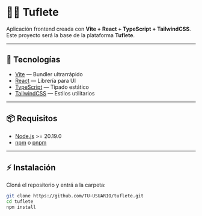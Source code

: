 # 🚴‍♂️ Tuflete

Aplicación frontend creada con **Vite + React + TypeScript + TailwindCSS**.  
Este proyecto será la base de la plataforma **Tuflete**.

---

## 🚀 Tecnologías
- [Vite](https://vitejs.dev/) — Bundler ultrarrápido
- [React](https://react.dev/) — Librería para UI
- [TypeScript](https://www.typescriptlang.org/) — Tipado estático
- [TailwindCSS](https://tailwindcss.com/) — Estilos utilitarios

---

## 📦 Requisitos
- [Node.js](https://nodejs.org/) >= 20.19.0
- [npm](https://www.npmjs.com/) o [pnpm](https://pnpm.io/)

---

## ⚡ Instalación
Cloná el repositorio y entrá a la carpeta:

```bash
git clone https://github.com/TU-USUARIO/tuflete.git
cd tuflete
npm install
